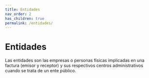 ```yaml
---
title: Entidades
nav_order: 2
has_children: true
permalink: /entidades/
---
```


# Entidades
Las entidades son las empresas o personas físicas implicadas en una factura (emisor y receptor) y sus respectivos centros administrativos cuando se trata de un ente público.
